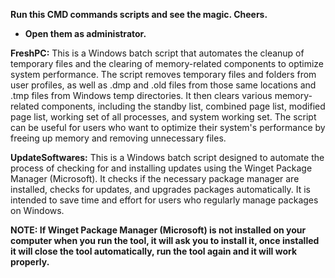 **Run this CMD commands scripts and see the magic. Cheers.**


* **Open them as administrator.**



**FreshPC:** This is a Windows batch script that automates the cleanup of temporary files and the clearing of memory-related components to optimize system performance. The script removes temporary files and folders from user profiles, as well as .dmp and .old files from those same locations and .tmp files from Windows temp directories. It then clears various memory-related components, including the standby list, combined page list, modified page list, working set of all processes, and system working set. The script can be useful for users who want to optimize their system's performance by freeing up memory and removing unnecessary files.



**UpdateSoftwares:** This is a Windows batch script designed to automate the process of checking for and installing updates using the Winget Package Manager (Microsoft). It checks if the necessary package manager are installed, checks for updates, and upgrades packages automatically. It is intended to save time and effort for users who regularly manage packages on Windows.

**NOTE: If Winget Package Manager (Microsoft) is not installed on your computer when you run the tool, it will ask you to install it, once installed it will close the tool automatically, run the tool again and it will work properly.**
